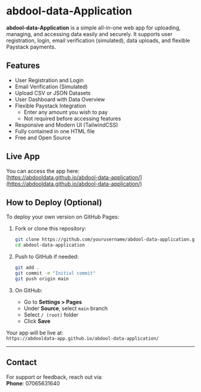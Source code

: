 
# abdool-data-Application

**abdool-data-Application** is a simple all-in-one web app for uploading, managing, and accessing data easily and securely. It supports user registration, login, email verification (simulated), data uploads, and flexible Paystack payments.

## Features

- User Registration and Login  
- Email Verification (Simulated)  
- Upload CSV or JSON Datasets  
- User Dashboard with Data Overview  
- Flexible Paystack Integration  
  - Enter any amount you wish to pay  
  - Not required before accessing features  
- Responsive and Modern UI (TailwindCSS)  
- Fully contained in one HTML file  
- Free and Open Source  

## Live App

You can access the app here:  
[https://abdooldata.github.io/abdool-data-application/](https://abdooldata.github.io/abdool-data-application/)

## How to Deploy (Optional)

To deploy your own version on GitHub Pages:

1. Fork or clone this repository:
   ```bash
   git clone https://github.com/yourusername/abdool-data-application.git
   cd abdool-data-application
   ```

2. Push to GitHub if needed:
   ```bash
   git add .
   git commit -m "Initial commit"
   git push origin main
   ```

3. On GitHub:
   - Go to **Settings > Pages**
   - Under **Source**, select `main` branch
   - Select `/ (root)` folder
   - Click **Save**

Your app will be live at:  
`https://abdooldata-app.github.io/abdool-data-application/`

---

## Contact

For support or feedback, reach out via:  
**Phone**: 07065631640